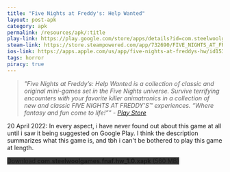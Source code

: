 ```yaml
---
title: "Five Nights at Freddy's: Help Wanted"
layout: post-apk
category: apk
permalink: /resources/apk/:title
play-link: https://play.google.com/store/apps/details?id=com.steelwoolgames.fnaf.hw
steam-link: https://store.steampowered.com/app/732690/FIVE_NIGHTS_AT_FREDDYS_HELP_WANTED/
ios-link: https://apps.apple.com/us/app/five-nights-at-freddys-hw/id1531524438
tags: horror
piracy: true
---
```


> _"Five Nights at Freddy’s: Help Wanted is a collection of classic and original mini-games set in the Five Nights universe. Survive terrifying encounters with your favorite killer animatronics in a collection of new and classic FIVE NIGHTS AT FREDDY’S™ experiences. “Where fantasy and fun come to life!”" - <a href="https://play.google.com/store/apps/details?id=com.steelwoolgames.fnaf.hw" target="_blank">Play Store</a>_

<span class="timestamp">20 April 2022:</span> In every aspect, i have never found out about this game at all until i saw it being suggested on Google Play. I think the description summarizes what this game is, and tbh i can't be bothered to play this game at length.

<div class="text-center">
    <a class="btn btn-dark btn-block w-100" onclick='apk("com.steelwoolgames.fnaf.hw_1.0.xapk")' style="text-decoration: none; background-color: #333;"> Download <b>com.steelwoolgames.fnaf.hw_1.0.xapk</b> (560 MB)</a>
</div>
